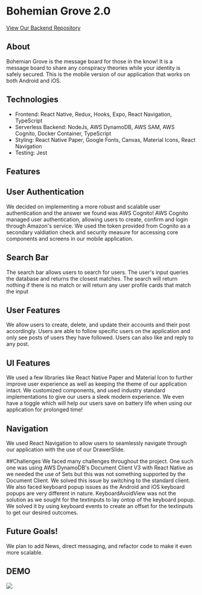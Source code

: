 #  Bohemian Grove 2.0

   [View Our Backend Repository](https://github.com/RevatureRobert/Project1-BohemianGrove-Backend)

## About
Bohemian Grove is the message board for those in the know! It is a message board to share any conspiracy theories while your identity is safely secured.
This is the mobile version of our application that works on both Android and iOS.

## Technologies 
  * Frontend: React Native, Redux, Hooks, Expo, React Navigation, TypeScript
  * Serverless Backend: NodeJs, AWS DynamoDB, AWS SAM, AWS Cognito, Docker Container, TypeScript
  * Styling: React Native Paper, Google Fonts, Canvas, Material Icons, React Navigation
  * Testing: Jest


## Features 

  ## User Authentication 
  We decided on implementing a more robust and scalable user authentication and the answer we found was AWS Cognito!
  AWS Cognito managed user authentication, allowing users to create, confirm and login through Amazon's service. We used the token provided from Cognito as a  
  secondary valdiation check and security measure for accessing core components and screens in our mobile application.

  ## Search Bar

  The search bar allows users to search for users. The user's input queries the database and returns the closest matches. The search will return nothing if there   is no match or will return any user profile cards that match the input 

  ## User Features

  We allow users to create, delete, and update their accounts and their post accordingly. Users are able to follow specific users on the application and only see   posts of users they have followed. Users can also like and reply to any post.

  ## UI Features

  We used a few libraries like React Native Paper and Material Icon to further improve user experience as well as keeping the theme of our application intact. We   customized components, and used industry standard implementations to give our users a sleek modern experience.  We even have a toggle which will help our users   save on battery life when using our application for prolonged time! 
  
  ## Navigation 
  
  We used React Navigation to allow users to seamlessly navigate through our application with the use of our DrawerSlide.

  ##Challenges
  We faced many challenges throughout the project. One such one was using AWS DynamoDB's Document Client V3 with React Native as we needed the use of Sets but     this was not something supported by the Document Client. We solved this issue by switching to the standard client. We also faced keyboard popup issues as the Android and iOS keyboard popups   are very different in nature. KeyboardAvoidView was not the solution as we sought for the textinputs to lay ontop of the keyboard popup. We solved it by using   keyboard events to create an offset for the textinputs to get our desired outcomes.

 ## Future Goals!

 We plan to add News, direct messaging, and refactor code to make it even more scalable.

## DEMO

![](gifREADME.gif)
